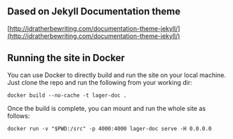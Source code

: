 ## Dased on Jekyll Documentation theme

 [http://idratherbewriting.com/documentation-theme-jekyll/](http://idratherbewriting.com/documentation-theme-jekyll/)

## Running the site in Docker

You can use Docker to directly build and run the site on your local machine. Just clone the repo and run the following from your working dir:

```
docker build --no-cache -t lager-doc .
```

Once the build is complete, you can mount and run the whole site as follows:

```
docker run -v "$PWD:/src" -p 4000:4000 lager-doc serve -H 0.0.0.0
```
